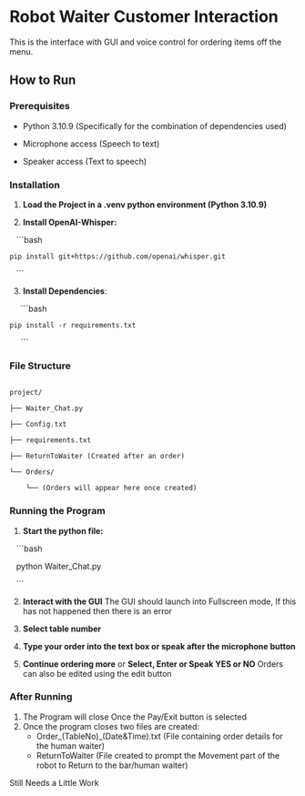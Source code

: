 # Robot Waiter Customer Interaction

This is the interface with GUI and voice control for ordering items off the menu.

## How to Run

### Prerequisites

- Python 3.10.9 (Specifically for the combination of dependencies used)

- Microphone access (Speech to text)
- Speaker access (Text to speech)
  

### Installation

1. **Load the Project in a .venv python environment (Python 3.10.9)**

2. **Install OpenAI-Whisper:**

   ```bash

    pip install git+https://github.com/openai/whisper.git

   ```

3. **Install Dependencies**:

     ```bash

    pip install -r requirements.txt

     ```

  

### File Structure

```

project/

├── Waiter_Chat.py

├── Config.txt

├── requirements.txt

├── ReturnToWaiter (Created after an order)

└── Orders/

    └── (Orders will appear here once created)

```

  

### Running the Program

1. **Start the python file:**

   ```bash

   python Waiter_Chat.py

   ```

  

2. **Interact with the GUI**
   The GUI should launch into Fullscreen mode, If this has not happened then there is an error

3. **Select table number**

4. **Type your order into the text box or speak after the microphone button**

5. **Continue ordering more** or **Select, Enter or Speak YES or NO**
   Orders can also be edited using the edit button


### After Running

1. The Program will close Once the Pay/Exit button is selected
2. Once the program closes two files are created:
   - Order_(TableNo)\_(Date&Time).txt (File containing order details for the human waiter)
   - ReturnToWaiter (File created to prompt the Movement part of the robot to Return to the bar/human waiter)


Still Needs a Little Work



